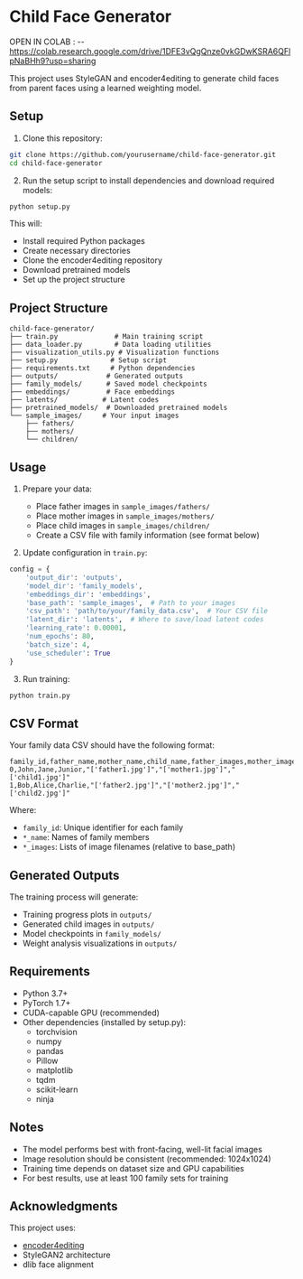 # Child Face Generator

OPEN IN COLAB : -- https://colab.research.google.com/drive/1DFE3vQgQnze0vkGDwKSRA6QFlpNaBHh9?usp=sharing

This project uses StyleGAN and encoder4editing to generate child faces from parent faces using a learned weighting model.

## Setup

1. Clone this repository:
```bash
git clone https://github.com/yourusername/child-face-generator.git
cd child-face-generator
```

2. Run the setup script to install dependencies and download required models:
```bash
python setup.py
```

This will:
- Install required Python packages
- Create necessary directories
- Clone the encoder4editing repository
- Download pretrained models
- Set up the project structure

## Project Structure

```
child-face-generator/
├── train.py              # Main training script
├── data_loader.py        # Data loading utilities
├── visualization_utils.py # Visualization functions
├── setup.py             # Setup script
├── requirements.txt     # Python dependencies
├── outputs/            # Generated outputs
├── family_models/      # Saved model checkpoints
├── embeddings/         # Face embeddings
├── latents/           # Latent codes
├── pretrained_models/  # Downloaded pretrained models
└── sample_images/     # Your input images
    ├── fathers/
    ├── mothers/
    └── children/
```

## Usage

1. Prepare your data:
   - Place father images in `sample_images/fathers/`
   - Place mother images in `sample_images/mothers/`
   - Place child images in `sample_images/children/`
   - Create a CSV file with family information (see format below)

2. Update configuration in `train.py`:
```python
config = {
    'output_dir': 'outputs',
    'model_dir': 'family_models',
    'embeddings_dir': 'embeddings',
    'base_path': 'sample_images',  # Path to your images
    'csv_path': 'path/to/your/family_data.csv',  # Your CSV file
    'latent_dir': 'latents',  # Where to save/load latent codes
    'learning_rate': 0.00001,
    'num_epochs': 80,
    'batch_size': 4,
    'use_scheduler': True
}
```

3. Run training:
```bash
python train.py
```

## CSV Format

Your family data CSV should have the following format:

```csv
family_id,father_name,mother_name,child_name,father_images,mother_images,child_images
0,John,Jane,Junior,"['father1.jpg']","['mother1.jpg']","['child1.jpg']"
1,Bob,Alice,Charlie,"['father2.jpg']","['mother2.jpg']","['child2.jpg']"
```

Where:
- `family_id`: Unique identifier for each family
- `*_name`: Names of family members
- `*_images`: Lists of image filenames (relative to base_path)

## Generated Outputs

The training process will generate:
- Training progress plots in `outputs/`
- Generated child images in `outputs/`
- Model checkpoints in `family_models/`
- Weight analysis visualizations in `outputs/`

## Requirements

- Python 3.7+
- PyTorch 1.7+
- CUDA-capable GPU (recommended)
- Other dependencies (installed by setup.py):
  - torchvision
  - numpy
  - pandas
  - Pillow
  - matplotlib
  - tqdm
  - scikit-learn
  - ninja

## Notes

- The model performs best with front-facing, well-lit facial images
- Image resolution should be consistent (recommended: 1024x1024)
- Training time depends on dataset size and GPU capabilities
- For best results, use at least 100 family sets for training

## Acknowledgments

This project uses:
- [encoder4editing](https://github.com/omertov/encoder4editing)
- StyleGAN2 architecture
- dlib face alignment 
